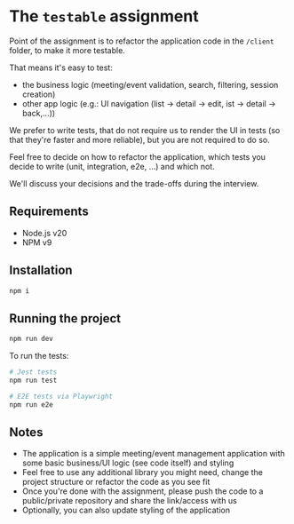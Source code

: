 # The `testable` assignment

Point of the assignment is to refactor the application code in the `/client` folder, to make it more testable.

That means it's easy to test:

- the business logic (meeting/event validation, search, filtering, session creation)
- other app logic (e.g.: UI navigation (list -> detail -> edit, ist -> detail -> back,...))

We prefer to write tests, that do not require us to render the UI in tests (so that they're faster and more reliable), but you are not required to do so.

Feel free to decide on how to refactor the application, which tests you decide to write (unit, integration, e2e, ...) and which not.

We'll discuss your decisions and the trade-offs during the interview.

## Requirements

- Node.js v20
- NPM v9

## Installation

```bash
npm i
```

## Running the project

```bash
npm run dev
```

To run the tests:

```bash
# Jest tests
npm run test

# E2E tests via Playwright
npm run e2e
```

## Notes

- The application is a simple meeting/event management application with some basic business/UI logic (see code itself) and styling
- Feel free to use any additional library you might need, change the project structure or refactor the code as you see fit
- Once you're done with the assignment, please push the code to a public/private repository and share the link/access with us
- Optionally, you can also update styling of the application
